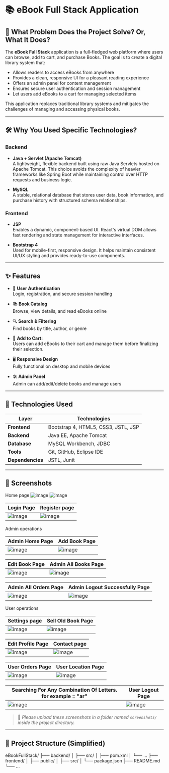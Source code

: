 # 📚 eBook Full Stack Application

## 🧩 What Problem Does the Project Solve? Or, What It Does?

The **eBook Full Stack** application is a full-fledged web platform where users can browse, add to cart, and purchase Books. The goal is to create a digital library system that:

- Allows readers to access eBooks from anywhere
- Provides a clean, responsive UI for a pleasant reading experience
- Offers an admin panel for content management
- Ensures secure user authentication and session management
- Let users add eBooks to a cart for managing selected items

This application replaces traditional library systems and mitigates the challenges of managing and accessing physical books.

---

## 🛠️ Why You Used Specific Technologies?

### Backend

- **Java + Servlet (Apache Tomcat)**  
  A lightweight, flexible backend built using raw Java Servlets hosted on Apache Tomcat. This choice avoids the complexity of heavier frameworks like Spring Boot while maintaining control over HTTP requests and business logic.

- **MySQL**  
  A stable, relational database that stores user data, book information, and purchase history with structured schema relationships.

### Frontend

- **JSP**  
  Enables a dynamic, component-based UI. React's virtual DOM allows fast rendering and state management for interactive interfaces.

- **Bootstrap 4**  
  Used for mobile-first, responsive design. It helps maintain consistent UI/UX styling and provides ready-to-use components.

---

## ✨ Features

- 🔐 **User Authentication**  
  Login, registration, and secure session handling

- 📚 **Book Catalog**  
  Browse, view details, and read eBooks online

- 🔍 **Search & Filtering**  
  Find books by title, author, or genre

- 🛒 **Add to Cart:**  
  Users can add eBooks to their cart and manage them before finalizing their selection.

- 🖥️ **Responsive Design**  
  Fully functional on desktop and mobile devices

- 🛠️ **Admin Panel**  
  Admin can add/edit/delete books and manage users

---

## 🚀 Technologies Used

| Layer       | Technologies                        |
|-------------|-------------------------------------|
|     **Frontend**   | Bootstrap 4, HTML5, CSS3, JSTL, JSP |
|     **Backend**    | Java EE, Apache Tomcat              |
|    **Database**    | MySQL Workbench, JDBC               |
|      **Tools**     | Git, GitHub, Eclipse IDE            |
|  **Dependencies**  | JSTL, Junit                         |

---

## 📸 Screenshots

<!-- Replace the below image placeholders with real screenshots when available -->
Home page
![image](https://github.com/user-attachments/assets/b5a0d6af-d510-48e3-b3f3-559e4c18409a)
![image](https://github.com/user-attachments/assets/aeacaeef-7666-4369-ba3d-bbc324dd9d95)



| Login Page                                                                                | Register page                                                                             |
|-------------------------------------------------------------------------------------------|-------------------------------------------------------------------------------------------|
| ![image](https://github.com/user-attachments/assets/f89b924c-bd43-4860-aeba-7f382c9acb13) | ![image](https://github.com/user-attachments/assets/4b801449-a6cc-432b-aeda-343ba0bfd211) | 


Admin operations

| Admin Home Page                                                                           | Add Book Page                                                                             |
|-------------------------------------------------------------------------------------------|-------------------------------------------------------------------------------------------|
| ![image](https://github.com/user-attachments/assets/1c849dcf-9013-416b-ae24-c34c189147bd) | ![image](https://github.com/user-attachments/assets/6acf6e1d-3801-4c6f-be58-6706190435a0) | 


| Edit Book Page                                                                            | Admin All Books Page                                                                      |
|-------------------------------------------------------------------------------------------|-------------------------------------------------------------------------------------------|
| ![image](https://github.com/user-attachments/assets/65dc372a-a88d-43ed-b52d-6311c7dc84ee) | ![image](https://github.com/user-attachments/assets/0e555b5c-d1e8-4672-8b71-6cf460588229) | 


| Admin All Orders Page                                                                     | Admin Logout Successfully Page                                                                      |
|-------------------------------------------------------------------------------------------|-------------------------------------------------------------------------------------------|
| ![image](https://github.com/user-attachments/assets/1e10a00d-ff65-43b2-b6a6-0be157077e87) | ![image](https://github.com/user-attachments/assets/6c2858bc-7c98-4e7e-8120-6741023ca19b) | 



User operations

| Settings page                                                                             | Sell Old Book Page                                                                        |
|-------------------------------------------------------------------------------------------|-------------------------------------------------------------------------------------------|
| ![image](https://github.com/user-attachments/assets/8f3f954b-98c0-4193-8d65-6ce4e95f6669) | ![image](https://github.com/user-attachments/assets/714009f3-0a9c-4d6f-91b2-ce43669f3732) | 


| Edit Profile Page                                                                         | Contact page                                                                              |                                               
|-------------------------------------------------------------------------------------------|-------------------------------------------------------------------------------------------|
| ![image](https://github.com/user-attachments/assets/455ef933-352b-4e19-bf11-a71a34dbd453) | ![image](https://github.com/user-attachments/assets/b0d99f41-aee5-4c5a-bbe5-f04ed150a752) |


| User Orders Page                                                                          | User Location Page                                                                        |
|-------------------------------------------------------------------------------------------|-------------------------------------------------------------------------------------------|
| ![image](https://github.com/user-attachments/assets/1c849dcf-9013-416b-ae24-c34c189147bd) | ![image](https://github.com/user-attachments/assets/e349b7ab-e5a3-4000-811c-0d67e62193eb) | 


| Searching For Any Combination Of Letters. for example = "ar"                              | User Logout Page                                                                          |
|-------------------------------------------------------------------------------------------|-------------------------------------------------------------------------------------------|
| ![image](https://github.com/user-attachments/assets/25ebe079-e9f7-47eb-9f06-fe171236f327) | ![image](https://github.com/user-attachments/assets/30fd558d-e36c-43ea-810c-86e99c540ffd) | 



> 📌 *Please upload these screenshots in a folder named `screenshots/` inside the project directory.*

---

## 📂 Project Structure (Simplified)
eBookFullStack/
├── backend/
│ ├── src/
│ ├── pom.xml
│ └── ...
├── frontend/
│ ├── public/
│ ├── src/
│ └── package.json
├── README.md
└── ...


